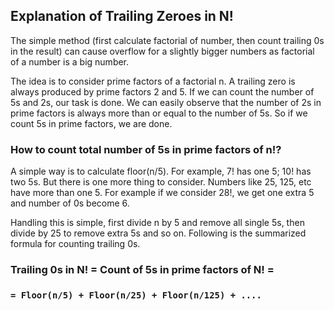 ## Explanation of Trailing Zeroes in N!

The simple method (first calculate factorial of number, then count trailing 0s in the result) can cause overflow for a slightly bigger numbers as factorial of a number is a big number. 

The idea is to consider prime factors of a factorial n. A trailing zero is always produced by prime factors 2 and 5. If we can count the number of 5s and 2s, our task is done. We can easily observe that the number of 2s in prime factors is always more than or equal to the number of 5s. So if we count 5s in prime factors, we are done. 

### How to count total number of 5s in prime factors of n!? 

A simple way is to calculate floor(n/5). For example, 7! has one 5; 10! has two 5s. But there is one more thing to consider. Numbers like 25, 125, etc have more than one 5. For example if we consider 28!, we get one extra 5 and number of 0s become 6. 

Handling this is simple, first divide n by 5 and remove all single 5s, then divide by 25 to remove extra 5s and so on. Following is the summarized formula for counting trailing 0s.

### Trailing 0s in N! = Count of 5s in prime factors of N! = 
###                  `= Floor(n/5) + Floor(n/25) + Floor(n/125) + ....`